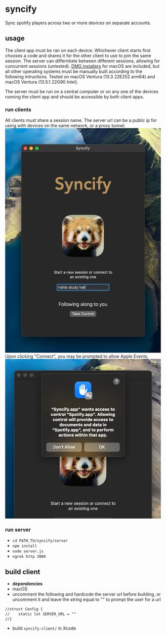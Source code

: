 # syncify
Sync spotify players across two or more devices on separate accounts.

## usage
The client app must be ran on each device. Whichever client starts first chooses a code and shares it for the other client to use to join the same session. The server can differntiate between different sessions, allowing for concurrent sessions (untested). [DMG installers](https://github.com/roy-rishi/syncify/releases) for macOS are included, but all other operating systems must be manually built according to the following intructions. Tested on macOS Ventura (13.3 22E252 arm64) and macOS Ventura (13.5.1 22G90 Intel).

The server must be run on a central computer or on any one of the devices running the client app and should be accessible by both client apps.
### run clients
All clients must share a session name. The server url can be a public ip for using with devices on the same network, or a proxy tunnel. 
![client demo](/docs/img/client.png)
Upon clicking "Connect", you may be prompted to allow Apple Events.
![client demo](/docs/img/apple-events.png)
### run server
* `cd PATH_TO/syncify/server`
* `npm install`
* `node server.js`
* `ngrok http 3000`


## build client
* __dependencies__
* macOS
* uncomment the following and hardcode the server url before building, or uncomment it and leave the string equal to "" to prompt the user for a url
```
//struct Config {
//    static let SERVER_URL = ""
//}
```
* build `syncify-client/` in Xcode